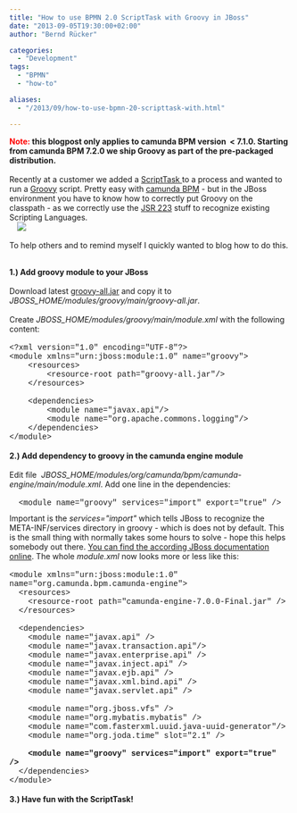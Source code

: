 ```yaml
---
title: "How to use BPMN 2.0 ScriptTask with Groovy in JBoss"
date: "2013-09-05T19:30:00+02:00"
author: "Bernd Rücker"

categories:
  - "Development"
tags: 
  - "BPMN"
  - "how-to"

aliases:
  - "/2013/09/how-to-use-bpmn-20-scripttask-with.html"

---
```


<b><span style="color: red;">Note: </span>this blogpost only applies to camunda BPM version &nbsp;&lt; 7.1.0. Starting from camunda BPM 7.2.0 we ship Groovy as part of the pre-packaged distribution.</b><br />
<br />
Recently at a customer we added a <a href="http://docs.camunda.org/latest/api-references/bpmn20/#tasks-script-task">ScriptTask </a>to a process and wanted to run a <a href="http://groovy.codehaus.org/">Groovy</a> script. Pretty easy with <a href="http://www.camunda.org/">camunda BPM</a> - but in the JBoss environment you have to know how to correctly put Groovy on the classpath - as we correctly use the <a href="http://www.jcp.org/en/jsr/detail?id=223">JSR 223</a> stuff to recognize existing Scripting Languages.<br />
<a href="http://1.bp.blogspot.com/-xHla-e8c-Hk/Uii-3TdHHtI/AAAAAAAAAFw/e7wxsEuH1wM/s1600/ScriptTask_Groovy.png" imageanchor="1" style="margin-left: 1em; margin-right: 1em; text-align: center;"><img border="0" src="http://1.bp.blogspot.com/-xHla-e8c-Hk/Uii-3TdHHtI/AAAAAAAAAFw/e7wxsEuH1wM/s1600/ScriptTask_Groovy.png" /></a><br />
<br />
To help others and to remind myself I quickly wanted to blog how to do this.<br />
<a name='more'></a><br />
<div>
<b>1.) Add groovy module to your JBoss</b></div>
<div>
<div>
<br /></div>
</div>
<div>
Download latest <a href="http://mvnrepository.com/artifact/org.codehaus.groovy/groovy-all">groovy-all.jar</a> and copy it to <i>JBOSS_HOME/modules/groovy/main/groovy-all.jar</i>.</div>
<div>
<br />
Create&nbsp;<i>JBOSS_HOME/modules/groovy/main/module.xml</i> with the following content:</div>
<br />
<div class="MsoNormal">
<span style="font-family: Courier New, Courier, monospace;">&lt;?xml version="1.0"
encoding="UTF-8"?&gt;<o:p></o:p></span></div>
<div>
<div class="MsoNormal">
<span style="font-family: Courier New, Courier, monospace;">&lt;module
xmlns="urn:jboss:module:1.0" name="groovy"&gt;<o:p></o:p></span></div>
<div class="MsoNormal">
<span style="font-family: Courier New, Courier, monospace;">&nbsp;&nbsp;&nbsp; &lt;resources&gt;<o:p></o:p></span></div>
<div class="MsoNormal">
<span style="font-family: Courier New, Courier, monospace;">&nbsp;&nbsp;&nbsp;&nbsp;&nbsp;&nbsp;&nbsp;
&lt;resource-root path="groovy-all.jar"/&gt;<o:p></o:p></span></div>
<div class="MsoNormal">
<span style="font-family: Courier New, Courier, monospace;">&nbsp;&nbsp;&nbsp;
&lt;/resources&gt;<o:p></o:p></span></div>
<div class="MsoNormal">
<span style="font-family: Courier New, Courier, monospace;">&nbsp;&nbsp;&nbsp;&nbsp;&nbsp;&nbsp;&nbsp;
<o:p></o:p></span></div>
<div class="MsoNormal">
<span style="font-family: Courier New, Courier, monospace;">&nbsp;&nbsp;&nbsp;
&lt;dependencies&gt;<o:p></o:p></span></div>
<div class="MsoNormal">
<span style="font-family: Courier New, Courier, monospace;">&nbsp;&nbsp;&nbsp;&nbsp;&nbsp;&nbsp;&nbsp;
&lt;module name="javax.api"/&gt;<o:p></o:p></span></div>
<div class="MsoNormal">
<span style="font-family: Courier New, Courier, monospace;">&nbsp;&nbsp;&nbsp;&nbsp;&nbsp;&nbsp;&nbsp;
&lt;module name="org.apache.commons.logging"/&gt;<o:p></o:p></span></div>
<div class="MsoNormal">
<span style="font-family: Courier New, Courier, monospace;">&nbsp;&nbsp;&nbsp;
&lt;/dependencies&gt;<o:p></o:p></span></div>
<div class="MsoNormal">
<span style="font-family: Courier New, Courier, monospace;">&lt;/module&gt;</span><span style="font-family: &quot;Arial&quot;,&quot;sans-serif&quot;; font-size: 10.0pt; mso-fareast-font-family: &quot;Times New Roman&quot;;"><o:p></o:p></span></div>
<div class="MsoNormal">
<span style="font-family: inherit;"><br /></span></div>
<div class="MsoNormal">
<span style="font-family: inherit;"><b>2.) Add dependency to groovy in the camunda engine module</b></span></div>
<div class="MsoNormal">
<span style="font-family: inherit;"><b><br /></b></span></div>
<div class="MsoNormal">
Edit file &nbsp;<i>JBOSS_HOME/modules/org/camunda/bpm/camunda-engine/main/module.xml</i>. Add one line in the dependencies:</div>
<div class="MsoNormal">
<br /></div>
<div class="MsoNormal">
<span style="font-family: Courier New, Courier, monospace;">&nbsp; &lt;module name="groovy"
services="import" export="true" /&gt;</span><span style="font-family: &quot;Arial&quot;,&quot;sans-serif&quot;; font-size: 10.0pt; mso-fareast-font-family: &quot;Times New Roman&quot;;"><o:p></o:p></span></div>
<div class="MsoNormal">
<span style="font-family: Courier New, Courier, monospace; font-size: x-small;"><br /></span></div>
<div class="MsoNormal">
<span style="font-family: inherit;">Important is the <i>services="import"</i> which tells JBoss to recognize the META-INF/services directory in groovy - which is does not by default. This is the small thing with normally takes some hours to solve - hope this helps somebody out there. <a href="https://docs.jboss.org/author/display/AS7/Class+Loading+in+AS7">You can find the according JBoss documentation online</a>. The whole <i>module.xml</i> now looks more or less like this:&nbsp;</span></div>
<div class="MsoNormal">
<span style="font-family: inherit;"><br /></span></div>
<div class="MsoNormal">
<span style="font-family: Courier New, Courier, monospace;">&lt;module xmlns="urn:jboss:module:1.0" name="org.camunda.bpm.camunda-engine"&gt;</span></div>
<div class="MsoNormal">
<span style="font-family: Courier New, Courier, monospace;">&nbsp; &lt;resources&gt;</span></div>
<div class="MsoNormal">
<span style="font-family: Courier New, Courier, monospace;">&nbsp; &nbsp; &lt;resource-root path="camunda-engine-7.0.0-Final.jar" /&gt;</span></div>
<div class="MsoNormal">
<span style="font-family: Courier New, Courier, monospace;">&nbsp; &lt;/resources&gt;</span></div>
<div class="MsoNormal">
<span style="font-family: Courier New, Courier, monospace;"><br /></span></div>
<div class="MsoNormal">
<span style="font-family: Courier New, Courier, monospace;">&nbsp; &lt;dependencies&gt;</span></div>
<div class="MsoNormal">
<span style="font-family: Courier New, Courier, monospace;">&nbsp; &nbsp; &lt;module name="javax.api" /&gt;</span></div>
<div class="MsoNormal">
<span style="font-family: Courier New, Courier, monospace;">&nbsp; &nbsp; &lt;module name="javax.transaction.api"/&gt;</span></div>
<div class="MsoNormal">
<span style="font-family: Courier New, Courier, monospace;">&nbsp; &nbsp; &lt;module name="javax.enterprise.api" /&gt;</span></div>
<div class="MsoNormal">
<span style="font-family: Courier New, Courier, monospace;">&nbsp; &nbsp; &lt;module name="javax.inject.api" /&gt;</span></div>
<div class="MsoNormal">
<span style="font-family: Courier New, Courier, monospace;">&nbsp; &nbsp; &lt;module name="javax.ejb.api" /&gt;</span></div>
<div class="MsoNormal">
<span style="font-family: Courier New, Courier, monospace;">&nbsp; &nbsp; &lt;module name="javax.xml.bind.api" /&gt;&nbsp;</span></div>
<div class="MsoNormal">
<span style="font-family: Courier New, Courier, monospace;">&nbsp; &nbsp; &lt;module name="javax.servlet.api" /&gt;</span></div>
<div class="MsoNormal">
<span style="font-family: Courier New, Courier, monospace;">&nbsp; &nbsp;&nbsp;</span></div>
<div class="MsoNormal">
<span style="font-family: Courier New, Courier, monospace;">&nbsp; &nbsp; &lt;module name="org.jboss.vfs" /&gt;</span></div>
<div class="MsoNormal">
<span style="font-family: 'Courier New', Courier, monospace;">&nbsp; &nbsp; &lt;module name="org.mybatis.mybatis" /&gt;</span><span class="Apple-tab-span" style="font-family: 'Courier New', Courier, monospace; white-space: pre;"> </span></div>
<div class="MsoNormal">
<span style="font-family: Courier New, Courier, monospace;">&nbsp; &nbsp; &lt;module name="com.fasterxml.uuid.java-uuid-generator"/&gt;</span></div>
<div class="MsoNormal">
<span style="font-family: Courier New, Courier, monospace;">&nbsp; &nbsp; &lt;module name="org.joda.time" slot="2.1" /&gt; &nbsp; &nbsp; &nbsp; &nbsp;</span></div>
<div class="MsoNormal">
<span style="font-family: Courier New, Courier, monospace;">&nbsp; &nbsp;&nbsp;</span></div>
<div class="MsoNormal">
<span style="font-family: Courier New, Courier, monospace;">&nbsp; &nbsp; <b>&lt;module name="groovy" services="import" export="true" /&gt;</b> &nbsp; &nbsp;</span></div>
<div class="MsoNormal">
<span style="font-family: Courier New, Courier, monospace;">&nbsp; &lt;/dependencies&gt;</span></div>
<div class="MsoNormal">
</div>
<div class="MsoNormal">
<span style="font-family: Courier New, Courier, monospace;">&lt;/module&gt;</span></div>
<div>
<br /></div>
<div class="MsoNormal">
<span style="font-family: inherit;"><b>3.) Have fun with the ScriptTask!</b></span></div>
<div class="MsoNormal">
<span style="font-family: inherit;"><br /></span></div>
<div class="separator" style="clear: both; text-align: center;">
<br /></div>
<div class="MsoNormal">
<span style="font-family: inherit;"><br /></span></div>
</div>